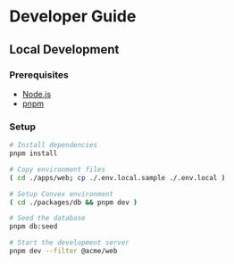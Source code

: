 # Developer Guide

## Local Development

### Prerequisites

- [Node.js](https://nodejs.org/en/download)
- [pnpm](https://pnpm.io/installation)

### Setup

```sh
# Install dependencies
pnpm install

# Copy environment files
( cd ./apps/web; cp ./.env.local.sample ./.env.local )

# Setup Convex environment
( cd ./packages/db && pnpm dev )

# Seed the database
pnpm db:seed

# Start the development server
pnpm dev --filter @acme/web
```
